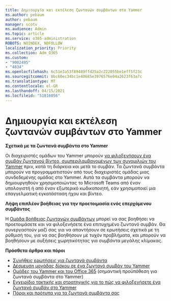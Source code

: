 ```yaml
---
title: Δημιουργία και εκτέλεση ζωντανών συμβάντων στο Yammer
ms.author: pebaum
author: pebaum
manager: scotv
ms.audience: Admin
ms.topic: article
ms.service: o365-administration
ROBOTS: NOINDEX, NOFOLLOW
localization_priority: Priority
ms.collection: Adm_O365
ms.custom:
- "9002495"
- "4834"
ms.openlocfilehash: 6c51e3a53f89489ffd25a2c222055be1eff5f23c
ms.sourcegitcommit: 8bc60ec34bc1e40685e3976576e04a2623f63a7c
ms.translationtype: MT
ms.contentlocale: el-GR
ms.lasthandoff: 04/15/2021
ms.locfileid: "51816056"
---
```

# <a name="create-and-run-live-events-in-yammer"></a>Δημιουργία και εκτέλεση ζωντανών συμβάντων στο Yammer

**Σχετικά με τα ζωντανά συμβάντα στο Yammer**

Οι διαχειριστές ομάδων του Yammer μπορούν [να φιλοξενήσουν ένα συμβάν ζωντανού βίντεο, συμπεριλαμβανομένων των συνομιλιών του Yammer](https://docs.microsoft.com/yammer/manage-yammer-groups/yammer-live-events) πριν, κατά τη διάρκεια και μετά το συμβάν. Τα ζωντανά συμβάντα μπορούν να προγραμματιστούν από τους διαχειριστές ομάδας μιας συνδεδεμένης ομάδας στο Yammer. Αυτά τα συμβάντα μπορούν να δημιουργηθούν χρησιμοποιώντας το Microsoft Teams από έναν υπολογιστή ή από έναν εξωτερικό κωδικοποιητή, εάν χρησιμοποιεί μια επαγγελματική εγκατάσταση ήχου και βίντεο.

**Λήψη επιπλέον βοήθειας για την προετοιμασία ενός επερχόμενου συμβάντος**

Η [Ομάδα βοήθειας ζωντανών συμβάντων](https://aka.ms/AA87gbh) μπορεί να σας βοηθήσει να προετοιμάσετε και να φιλοξενήσετε ένα επιτυχημένο ζωντανό συμβάν. Θα συνεργαστούν μαζί σας για να απαντήσουν σε ερωτήσεις σχετικά με τη ρύθμισή του, για να σας βοηθήσουν με τυχόν προβλήματα, και μπορούν να βοηθήσουν με αυξήσεις χωρητικότητας για συμβάντα μεγάλης κλίμακας.

**Πρόσθετα άρθρα και πόροι**

- [Συνήθεις ερωτήσεις για ζωντανά συμβάντα](https://support.office.com/article/43bbd59d-a734-4c8f-923d-6a239d137d34)
- [Δέσμευση μονάδας δίσκου σε ένα ζωντανό συμβάν του Yammer](https://support.office.com/article/drive-engagement-in-a-yammer-live-event-c0244ad8-6dcb-419c-add9-2e4a00543412?ui=en-US&rs=en-US&ad=US)
- [Ομάδες του Yammer και του Office 365](https://docs.microsoft.com/yammer/manage-yammer-groups/yammer-and-office-365-groups) (σημαντική προϋπόθεση για ζωντανά συμβάντα στο Yammer)
- [Εγχειρίδιο τακτικής και στρατηγικής για το πώς να φιλοξενήσετε ένα ζωντανό συμβάν στο Yammer](https://aka.ms/LiveEventsinYammerplaybook)
- [Πόροι και πρότυπα για τα ζωντανά συμβάντα σας](https://aka.ms/LiveEventYammerTemplates)
